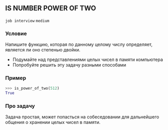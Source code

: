 ## IS NUMBER POWER OF TWO

`job interview` `medium`

### Условие

Напишите функцию, которая по данному целому числу определяет, является ли оно степенью двойки.

* Подумайте над представлениями целых чисел в памяти компьютера
* Попробуйте решить эту задачу разными способами

### Пример

```python
>>> is_power_of_two(512)
True
```

### Про задачу

Задача простая, может попасться на собеседовании для дальнейшего общения о хранении целых чисел в памяти.
